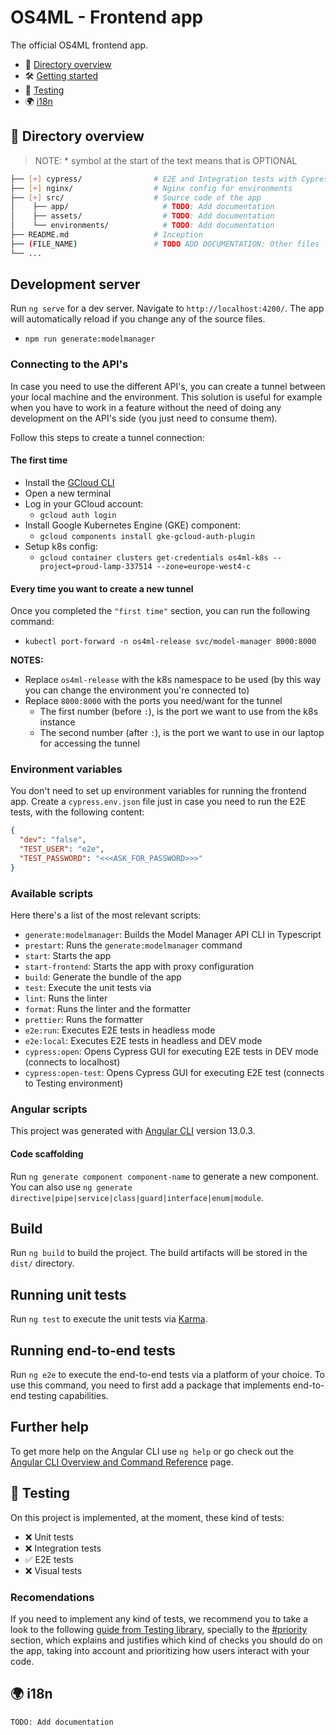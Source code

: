 # OS4ML - Frontend app

The official OS4ML frontend app.

- 📂 [Directory overview](#📂-directory-overview)
- 🛠️ [Getting started](#🛠️-getting-started)
- 🧪 [Testing](#🧪-testing)
- 🌍 [i18n](#🌍-i18n)

## 📂 Directory overview

> NOTE: \* symbol at the start of the text means that is OPTIONAL

```bash
├── [+] cypress/                # E2E and Integration tests with Cypress
├── [+] nginx/                  # Nginx config for environments
├── [+] src/                    # Source code of the app
│    ├── app/                     # TODO: Add documentation
│    ├── assets/                  # TODO: Add documentation
│    └── environments/            # TODO: Add documentation
├── README.md                   # Inception
├── (FILE_NAME)                 # TODO ADD DOCUMENTATION: Other files
└── ...
```

## Development server

Run `ng serve` for a dev server. Navigate to `http://localhost:4200/`. The app will automatically reload if you change any of the source files.

- `npm run generate:modelmanager`

### Connecting to the API's

In case you need to use the different API's, you can create a tunnel between your local machine and the environment.
This solution is useful for example when you have to work in a feature without the need of doing any development on the API's side (you just need to consume them).

Follow this steps to create a tunnel connection:

#### The first time

- Install the [GCloud CLI](https://cloud.google.com/sdk/docs/install)
- Open a new terminal
- Log in your GCloud account:
  - `gcloud auth login`
- Install Google Kubernetes Engine (GKE) component:
  - `gcloud components install gke-gcloud-auth-plugin`
- Setup k8s config:
  - `gcloud container clusters get-credentials os4ml-k8s --project=proud-lamp-337514 --zone=europe-west4-c`

#### Every time you want to create a new tunnel

Once you completed the `"first time"` section, you can run the following command:

- `kubectl port-forward -n os4ml-release svc/model-manager 8000:8000`

**NOTES:**

- Replace `os4ml-release` with the k8s namespace to be used (by this way you can change the environment you're connected to)
- Replace `8000:8000` with the ports you need/want for the tunnel
  - The first number (before `:`), is the port we want to use from the k8s instance
  - The second number (after `:`), is the port we want to use in our laptop for accessing the tunnel

### Environment variables

You don't need to set up environment variables for running the frontend app.
Create a `cypress.env.json` file just in case you need to run the E2E tests, with the following content:

```json
{
  "dev": "false",
  "TEST_USER": "e2e",
  "TEST_PASSWORD": "<<<ASK_FOR_PASSWORD>>>"
}
```

### Available scripts

Here there's a list of the most relevant scripts:

- `generate:modelmanager`: Builds the Model Manager API CLI in Typescript
- `prestart`: Runs the `generate:modelmanager` command
- `start`: Starts the app
- `start-frontend`: Starts the app with proxy configuration
- `build`: Generate the bundle of the app
- `test`: Execute the unit tests via
- `lint`: Runs the linter
- `format`: Runs the linter and the formatter
- `prettier`: Runs the formatter
- `e2e:run`: Executes E2E tests in headless mode
- `e2e:local`: Executes E2E tests in headless and DEV mode
- `cypress:open`: Opens Cypress GUI for executing E2E tests in DEV mode (connects to localhost)
- `cypress:open-test`: Opens Cypress GUI for executing E2E test (connects to Testing environment)

### Angular scripts

This project was generated with [Angular CLI](https://github.com/angular/angular-cli) version 13.0.3.

#### Code scaffolding

Run `ng generate component component-name` to generate a new component. You can also use `ng generate directive|pipe|service|class|guard|interface|enum|module`.

## Build

Run `ng build` to build the project. The build artifacts will be stored in the `dist/` directory.

## Running unit tests

Run `ng test` to execute the unit tests via [Karma](https://karma-runner.github.io).

## Running end-to-end tests

Run `ng e2e` to execute the end-to-end tests via a platform of your choice. To use this command, you need to first add a package that implements end-to-end testing capabilities.

## Further help

To get more help on the Angular CLI use `ng help` or go check out the [Angular CLI Overview and Command Reference](https://angular.io/cli) page.

## 🧪 Testing

On this project is implemented, at the moment, these kind of tests:

- ❌ Unit tests
- ❌ Integration tests
- ✅ E2E tests
- ❌ Visual tests

### Recomendations

If you need to implement any kind of tests, we recommend you to take a look to the following [guide from Testing library](https://testing-library.com/docs/queries/about), specially to the [#priority](https://testing-library.com/docs/queries/about/#priority) section, which explains and justifies which kind of checks you should do on the app, taking into account and prioritizing how users interact with your code.

## 🌍 i18n

`TODO: Add documentation`
